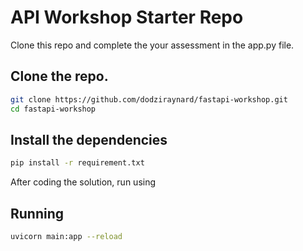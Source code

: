 # API Workshop Starter Repo

Clone this repo and complete the your assessment in the app.py file.


## Clone the repo.
```bash
git clone https://github.com/dodziraynard/fastapi-workshop.git
cd fastapi-workshop
```

## Install the dependencies
```bash
pip install -r requirement.txt
```
After coding the solution, run using
## Running
```bash
uvicorn main:app --reload
```